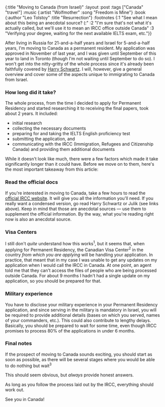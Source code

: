 {:title "Moving to Canada (from Israel)"
 :layout :post
 :tags  ["Canada" "travel"]
 :music {:artist "Wolfmother"
         :song "Freedom is Mine"}
 :book {:author "Leo Tolstoy"
        :title "Resurrection"}
 :footnotes {:1 "See what I mean about this being an anecdotal source? (:"
             :2 "I'm sure that's not what it's actually called, but we'll use it to mean an IRCC office outside Canada"
             :3 "Verifying your degree, waiting for the next available IELTS exam, etc."}}

After living in Russia for 21-and-a-half years and Israel for 5-and-a-half years,
I'm moving to Canada as a permanent resident. My application was approved in November of last year,
and I was given until September of this year to land in Toronto (though I'm not waiting until September to do so).
I won't get into the nitty-gritty of the whole process since it's already been faithfully covered
by [Harry Schwartz][]. I will, however, give a general
overview and cover some of the aspects unique to immigrating to Canada from Israel.

### How long did it take? 

The whole process, from the time I decided to apply for Permanent Residency and started researching it
to receiving the final papers, took about 2 years. It included:

- initial research
- collecting the necessary documents
- preparing for and taking the IELTS English proficiency test
- submitting the application, and
- communicating with the IRCC (Immigration, Refugees and Citizenship Canada) and providing them additional documents

While it doesn't look like much, there were a few factors which made it take significantly longer
than it could have. Before we move on to them, here's the most important takeaway from this article:

### Read the official docs

If you're interested in moving to Canada, take a few hours to read the [official IRCC website][]. It will give you
all the information you'll need. If you really want a condensed version, go read Harry Schwartz or Julik (see links above).
Keep in mind that those are anecdotal sources — use them to supplement the official information. By the way,
what you're reading right now is also an anecdotal source.

### Visa Centers

I still don't _quite_ understand how this works<sup>1</sup>, but it seems that, when applying for Permanent Residency,
the Canadian Visa Center<sup>2</sup> in the country _from which you are applying_ will be handling your application.
In practice, that meant that in my case I was unable to get any updates on my application when I would call the IRCC in
Canada. At one point, an agent told me that they can't access the files of people who are being processed outside Canada.
For about 9 months I hadn't had a single update on my application, so you should be prepared for that.

### Military experience

You have to disclose your military experience in your Permanent Residency application, and since serving in the military
is mandatory in Israel, you will be required to provide additional details (bases on which you served, names of your commanders, etc.).
This could also contribute to lengthy delays. Basically, you should be prepared to wait for some time, even though
IRCC promises to process 80% of the applications in under 6 months.

### Final notes

If the prospect of moving to Canada sounds exciting, you should start as soon as possible,
as there will be several stages where you would be able to do nothing but wait<sup>3</sup>

This should seem obvious, but _always_ provide honest answers.

As long as you follow the process laid out by the IRCC, everything should work out.

See you in Canada!

[Harry Schwartz]: https://harryrschwartz.com/2019/11/16/canadian-permanent-residency 
[official IRCC website]: https://www.canada.ca/en/immigration-refugees-citizenship/services/immigrate-canada.html
